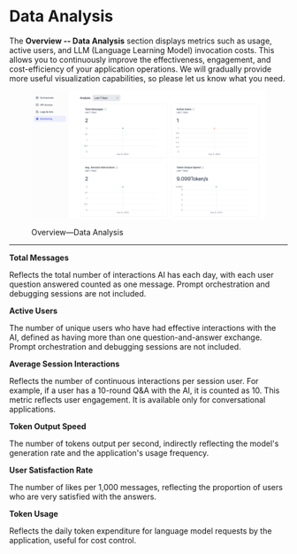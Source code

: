 # Data Analysis

The **Overview -- Data Analysis** section displays metrics such as usage, active users, and LLM (Language Learning Model) invocation costs. This allows you to continuously improve the effectiveness, engagement, and cost-efficiency of your application operations. We will gradually provide more useful visualization capabilities, so please let us know what you need.

<figure><img src="../../../img/overview-data-analysis.png" alt=""><figcaption><p>Overview—Data Analysis</p></figcaption></figure>

***

**Total Messages**

Reflects the total number of interactions AI has each day, with each user question answered counted as one message. Prompt orchestration and debugging sessions are not included.

**Active Users**

The number of unique users who have had effective interactions with the AI, defined as having more than one question-and-answer exchange. Prompt orchestration and debugging sessions are not included.

**Average Session Interactions**

Reflects the number of continuous interactions per session user. For example, if a user has a 10-round Q\&A with the AI, it is counted as 10. This metric reflects user engagement. It is available only for conversational applications.

**Token Output Speed**

The number of tokens output per second, indirectly reflecting the model's generation rate and the application's usage frequency.

**User Satisfaction Rate**

The number of likes per 1,000 messages, reflecting the proportion of users who are very satisfied with the answers.

**Token Usage**

Reflects the daily token expenditure for language model requests by the application, useful for cost control.
